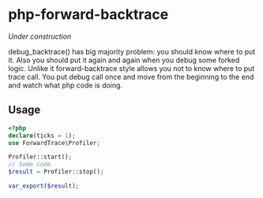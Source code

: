 php-forward-backtrace
============

_Under construction_

debug_backtrace() has big majority problem: you should know where to put it.
Also you should put it again and again when you debug some forked logic.
Unlike it forward-backtrace style allows you not to know where to put trace call.
You put debug call once and move from the beginning to the end and watch what php code is doing.

Usage
-----

```php
<?php
declare(ticks = 1);
use ForwardTrace\Profiler;

Profiler::start();
// Some code
$result = Profiler::stop();

var_export($result);
```